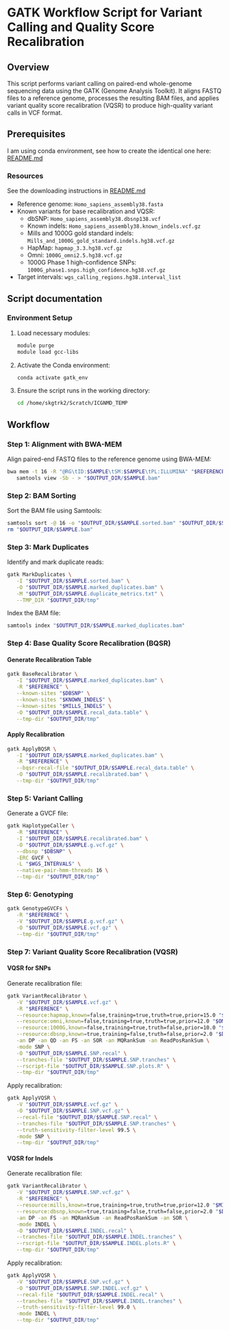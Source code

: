 # GATK Workflow Script for Variant Calling and Quality Score Recalibration

## Overview
This script performs variant calling on paired-end whole-genome sequencing data using the GATK (Genome Analysis Toolkit). It aligns FASTQ files to a reference genome, processes the resulting BAM files, and applies variant quality score recalibration (VQSR) to produce high-quality variant calls in VCF format.

## Prerequisites

I am using conda environment, see how to create the identical one here:
[README.md](README.md)



### Resources

See the downloading instructions in [README.md](README.md)
- Reference genome: `Homo_sapiens_assembly38.fasta`
- Known variants for base recalibration and VQSR:
  - dbSNP: `Homo_sapiens_assembly38.dbsnp138.vcf`
  - Known indels: `Homo_sapiens_assembly38.known_indels.vcf.gz`
  - Mills and 1000G gold standard indels: `Mills_and_1000G_gold_standard.indels.hg38.vcf.gz`
  - HapMap: `hapmap_3.3.hg38.vcf.gz`
  - Omni: `1000G_omni2.5.hg38.vcf.gz`
  - 1000G Phase 1 high-confidence SNPs: `1000G_phase1.snps.high_confidence.hg38.vcf.gz`
- Target intervals: `wgs_calling_regions.hg38.interval_list`


## Script documentation
### Environment Setup

1. Load necessary modules:
   ```bash
   module purge
   module load gcc-libs
   ```
2. Activate the Conda environment:
   ```bash
   conda activate gatk_env
   ```
3. Ensure the script runs in the working directory:
   ```bash
   cd /home/skgtrk2/Scratch/ICGNMD_TEMP
   ```

## Workflow

### Step 1: Alignment with BWA-MEM
Align paired-end FASTQ files to the reference genome using BWA-MEM:
```bash
bwa mem -t 16 -R "@RG\tID:$SAMPLE\tSM:$SAMPLE\tPL:ILLUMINA" "$REFERENCE" "$FASTQ1" "$FASTQ2" | \
   samtools view -Sb - > "$OUTPUT_DIR/$SAMPLE.bam"
```

### Step 2: BAM Sorting
Sort the BAM file using Samtools:
```bash
samtools sort -@ 16 -o "$OUTPUT_DIR/$SAMPLE.sorted.bam" "$OUTPUT_DIR/$SAMPLE.bam"
rm "$OUTPUT_DIR/$SAMPLE.bam"
```

### Step 3: Mark Duplicates
Identify and mark duplicate reads:
```bash
gatk MarkDuplicates \
   -I "$OUTPUT_DIR/$SAMPLE.sorted.bam" \
   -O "$OUTPUT_DIR/$SAMPLE.marked_duplicates.bam" \
   -M "$OUTPUT_DIR/$SAMPLE.duplicate_metrics.txt" \
   --TMP_DIR "$OUTPUT_DIR/tmp"
```
Index the BAM file:
```bash
samtools index "$OUTPUT_DIR/$SAMPLE.marked_duplicates.bam"
```

### Step 4: Base Quality Score Recalibration (BQSR)
#### Generate Recalibration Table
```bash
gatk BaseRecalibrator \
   -I "$OUTPUT_DIR/$SAMPLE.marked_duplicates.bam" \
   -R "$REFERENCE" \
   --known-sites "$DBSNP" \
   --known-sites "$KNOWN_INDELS" \
   --known-sites "$MILLS_INDELS" \
   -O "$OUTPUT_DIR/$SAMPLE.recal_data.table" \
   --tmp-dir "$OUTPUT_DIR/tmp"
```
#### Apply Recalibration
```bash
gatk ApplyBQSR \
   -I "$OUTPUT_DIR/$SAMPLE.marked_duplicates.bam" \
   -R "$REFERENCE" \
   --bqsr-recal-file "$OUTPUT_DIR/$SAMPLE.recal_data.table" \
   -O "$OUTPUT_DIR/$SAMPLE.recalibrated.bam" \
   --tmp-dir "$OUTPUT_DIR/tmp"
```

### Step 5: Variant Calling
Generate a GVCF file:
```bash
gatk HaplotypeCaller \
   -R "$REFERENCE" \
   -I "$OUTPUT_DIR/$SAMPLE.recalibrated.bam" \
   -O "$OUTPUT_DIR/$SAMPLE.g.vcf.gz" \
   --dbsnp "$DBSNP" \
   -ERC GVCF \
   -L "$WGS_INTERVALS" \
   --native-pair-hmm-threads 16 \
   --tmp-dir "$OUTPUT_DIR/tmp"
```

### Step 6: Genotyping
```bash
gatk GenotypeGVCFs \
   -R "$REFERENCE" \
   -V "$OUTPUT_DIR/$SAMPLE.g.vcf.gz" \
   -O "$OUTPUT_DIR/$SAMPLE.vcf.gz" \
   --tmp-dir "$OUTPUT_DIR/tmp"
```

### Step 7: Variant Quality Score Recalibration (VQSR)
#### VQSR for SNPs
Generate recalibration file:
```bash
gatk VariantRecalibrator \
   -V "$OUTPUT_DIR/$SAMPLE.vcf.gz" \
   -R "$REFERENCE" \
   --resource:hapmap,known=false,training=true,truth=true,prior=15.0 "$HAPMAP" \
   --resource:omni,known=false,training=true,truth=true,prior=12.0 "$OMNI" \
   --resource:1000G,known=false,training=true,truth=false,prior=10.0 "$PHASE1_1000G" \
   --resource:dbsnp,known=true,training=false,truth=false,prior=2.0 "$DBSNP" \
   -an DP -an QD -an FS -an SOR -an MQRankSum -an ReadPosRankSum \
   -mode SNP \
   -O "$OUTPUT_DIR/$SAMPLE.SNP.recal" \
   --tranches-file "$OUTPUT_DIR/$SAMPLE.SNP.tranches" \
   --rscript-file "$OUTPUT_DIR/$SAMPLE.SNP.plots.R" \
   --tmp-dir "$OUTPUT_DIR/tmp"
```
Apply recalibration:
```bash
gatk ApplyVQSR \
   -V "$OUTPUT_DIR/$SAMPLE.vcf.gz" \
   -O "$OUTPUT_DIR/$SAMPLE.SNP.vcf.gz" \
   --recal-file "$OUTPUT_DIR/$SAMPLE.SNP.recal" \
   --tranches-file "$OUTPUT_DIR/$SAMPLE.SNP.tranches" \
   --truth-sensitivity-filter-level 99.5 \
   -mode SNP \
   --tmp-dir "$OUTPUT_DIR/tmp"
```
#### VQSR for Indels
Generate recalibration file:
```bash
gatk VariantRecalibrator \
   -V "$OUTPUT_DIR/$SAMPLE.SNP.vcf.gz" \
   -R "$REFERENCE" \
   --resource:mills,known=true,training=true,truth=true,prior=12.0 "$MILLS_INDELS" \
   --resource:dbsnp,known=true,training=false,truth=false,prior=2.0 "$DBSNP" \
   -an DP -an FS -an MQRankSum -an ReadPosRankSum -an SOR \
   -mode INDEL \
   -O "$OUTPUT_DIR/$SAMPLE.INDEL.recal" \
   --tranches-file "$OUTPUT_DIR/$SAMPLE.INDEL.tranches" \
   --rscript-file "$OUTPUT_DIR/$SAMPLE.INDEL.plots.R" \
   --tmp-dir "$OUTPUT_DIR/tmp"
```
Apply recalibration:
```bash
gatk ApplyVQSR \
   -V "$OUTPUT_DIR/$SAMPLE.SNP.vcf.gz" \
   -O "$OUTPUT_DIR/$SAMPLE.SNP.INDEL.vcf.gz" \
   --recal-file "$OUTPUT_DIR/$SAMPLE.INDEL.recal" \
   --tranches-file "$OUTPUT_DIR/$SAMPLE.INDEL.tranches" \
   --truth-sensitivity-filter-level 99.0 \
   -mode INDEL \
   --tmp-dir "$OUTPUT_DIR/tmp"
```




